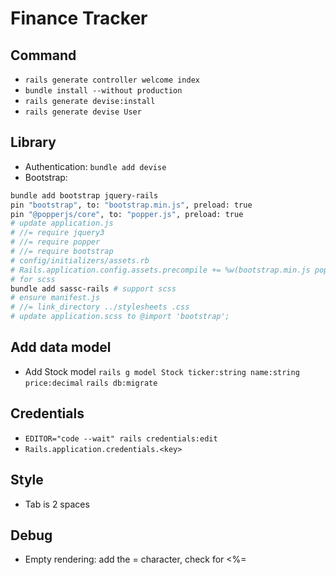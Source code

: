 # Finance Tracker

## Command
- `rails generate controller welcome index`
- `bundle install --without production`
- `rails generate devise:install`
- `rails generate devise User`

## Library
- Authentication: `bundle add devise`
- Bootstrap: 
```sh
bundle add bootstrap jquery-rails
pin "bootstrap", to: "bootstrap.min.js", preload: true
pin "@popperjs/core", to: "popper.js", preload: true
# update application.js
# //= require jquery3
# //= require popper
# //= require bootstrap
# config/initializers/assets.rb
# Rails.application.config.assets.precompile += %w(bootstrap.min.js popper.js)
# for scss
bundle add sassc-rails # support scss
# ensure manifest.js
# //= link_directory ../stylesheets .css
# update application.scss to @import 'bootstrap';
```

## Add data model
- Add Stock model
`rails g model Stock ticker:string name:string price:decimal`
`rails db:migrate`

## Credentials
- `EDITOR="code --wait" rails credentials:edit` 
- `Rails.application.credentials.<key>`

## Style
- Tab is 2 spaces


## Debug
- Empty rendering: add the = character, check for <%= 

